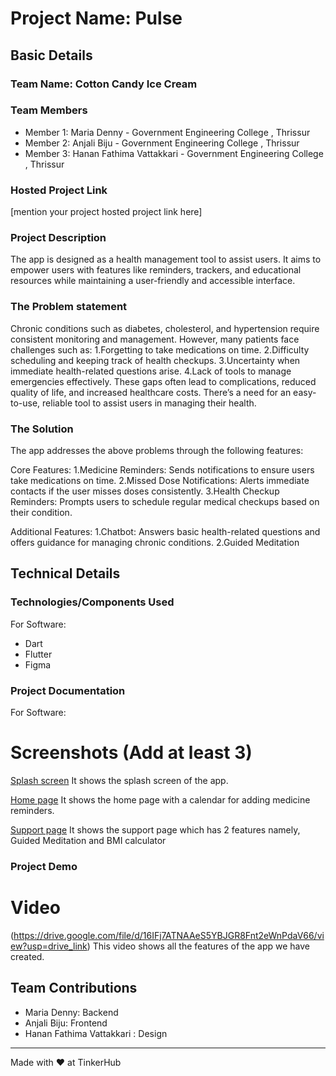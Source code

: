 

# Project Name: Pulse

## Basic Details
### Team Name: Cotton Candy Ice Cream 

### Team Members
- Member 1: Maria Denny - Government Engineering College , Thrissur 
- Member 2: Anjali Biju - Government Engineering College , Thrissur
- Member 3: Hanan Fathima Vattakkari  - Government Engineering College , Thrissur

### Hosted Project Link
[mention your project hosted project link here]

### Project Description
The app is designed as a health management tool to assist users. It aims to empower users with features like reminders, trackers, and educational resources while maintaining a user-friendly and accessible interface.

### The Problem statement
Chronic conditions such as diabetes, cholesterol, and hypertension require consistent monitoring and management. However, many patients face challenges such as:
1.Forgetting to take medications on time.
2.Difficulty scheduling and keeping track of health checkups.
3.Uncertainty when immediate health-related questions arise.
4.Lack of tools to manage emergencies effectively.
These gaps often lead to complications, reduced quality of life, and increased healthcare costs. There’s a need for an easy-to-use, reliable tool to assist users in managing their health.

### The Solution
The app addresses the above problems through the following features:

Core Features:
1.Medicine Reminders: Sends notifications to ensure users take medications on time.
2.Missed Dose Notifications: Alerts immediate contacts if the user misses doses consistently.
3.Health Checkup Reminders: Prompts users to schedule regular medical checkups based on their condition.

Additional Features:
1.Chatbot: Answers basic health-related questions and offers guidance for managing chronic conditions.
2.Guided Meditation

## Technical Details
### Technologies/Components Used
For Software:
- Dart
- Flutter
- Figma

### Project Documentation
For Software:

# Screenshots (Add at least 3)
[Splash screen](https://github.com/user-attachments/assets/2b9c9163-3ad1-4679-8dd4-52f0bcb096cb)
It shows the splash screen of the app.

[Home page](https://github.com/user-attachments/assets/ddec28be-fc1b-44e0-9b3b-233a4e09e48c)
It shows the home page with a calendar for adding medicine reminders.

[Support page](https://github.com/user-attachments/assets/f3987021-5116-40ae-a60b-ab860cebb620)
It shows the support page which has 2 features namely, Guided Meditation and BMI calculator

### Project Demo
# Video
(https://drive.google.com/file/d/16IFj7ATNAAeS5YBJGR8Fnt2eWnPdaV66/view?usp=drive_link)
This video shows all the features of the app we have created. 

## Team Contributions
- Maria Denny: Backend
- Anjali Biju: Frontend
- Hanan Fathima Vattakkari : Design

---
Made with ❤️ at TinkerHub




